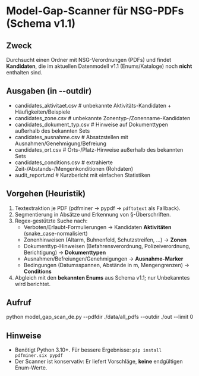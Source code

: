 # Model-Gap-Scanner für NSG-PDFs (Schema v1.1)

Zweck
-----

Durchsucht einen Ordner mit NSG-Verordnungen (PDFs) und findet **Kandidaten**,
die im aktuellen Datenmodell v1.1 (Enums/Kataloge) noch **nicht** enthalten sind.

Ausgaben (in --outdir)
----------------------

- candidates_aktivitaet.csv      # unbekannte Aktivitäts-Kandidaten + Häufigkeiten/Beispiele
- candidates_zone.csv            # unbekannte Zonentyp-/Zonenname-Kandidaten
- candidates_dokument_typ.csv    # Hinweise auf Dokumenttypen außerhalb des bekannten Sets
- candidates_ausnahme.csv        # Absatzstellen mit Ausnahmen/Genehmigung/Befreiung
- candidates_ort.csv             # Orts-/Platz-Hinweise außerhalb des bekannten Sets
- candidates_conditions.csv      # extrahierte Zeit-/Abstands-/Mengenkonditionen (Rohdaten)
- audit_report.md                # Kurzbericht mit einfachen Statistiken

Vorgehen (Heuristik)
-------------------

1) Textextraktion je PDF (pdfminer → pypdf → `pdftotext` als Fallback).
2) Segmentierung in Absätze und Erkennung von §-Überschriften.
3) Regex-gestützte Suche nach:
   - Verboten/Erlaubt-Formulierungen → Kandidaten **Aktivitäten** (snake_case-normalisiert)
   - Zonenhinweisen (Altarm, Buhnenfeld, Schutzstreifen, …) → **Zonen**
   - Dokumenttyp-Hinweisen (Befahrensverordnung, Polizeiverordnung, Berichtigung) → **Dokumenttypen**
   - Ausnahmen/Befreiungen/Genehmigungen → **Ausnahme-Marker**
   - Bedingungen (Datumsspannen, Abstände in m, Mengengrenzen) → **Conditions**
4) Abgleich mit den **bekannten Enums** aus Schema v1.1; nur Unbekanntes wird berichtet.

Aufruf
------

python model_gap_scan_de.py --pdfdir ./data/all_pdfs --outdir ./out --limit 0

Hinweise
--------

- Benötigt Python 3.10+. Für bessere Ergebnisse: `pip install pdfminer.six pypdf`
- Der Scanner ist konservativ: Er liefert Vorschläge, **keine** endgültigen Enum-Werte.
